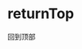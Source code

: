 # returnTop
回到顶部


   <script type="text/javascript">
    $(function(){
       var returnTopObj = $('.js_return_top');
       var DEVICE_HEIGHT = $(window).height(); // 窗口高度
       $('.js_first_page').css({'height' : DEVICE_HEIGHT + 'px' , 'background-color' : 'pink'});

       // 绑定窗口滚动事件
       $(window).on('scroll' , function(){
         var currentScrollTop  = $(window).scrollTop();
         if( currentScrollTop > DEVICE_HEIGHT ){
             returnTopObj.show();
             returnTopObj.on('click' , function(){
                 returnTop(currentScrollTop)
             });
         }else{
             returnTopObj.hide();
         }
       });

       // 点击返回顶部
       function returnTop (currentScrollTop){
           var timer = null;
           timer = setInterval(function(){
               currentScrollTop = (currentScrollTop / 1.3 ).toFixed(2); // 设置滚动条缓冲
               if( currentScrollTop < 1 ){
                   currentScrollTop = Math.floor(currentScrollTop); //向下取整，最终为0
               }
               if( currentScrollTop <=0 ){
                   clearInterval(timer);
               }
               $(window).scrollTop( currentScrollTop ); // 重置滚动条高度，返回顶部
           } , 30);
       }
    })
</script>
